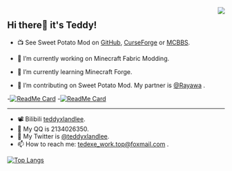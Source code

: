 <img align="right" src="https://github-readme-stats.vercel.app/api?username=teddyxlandlee&show_icons=true&theme=graywhite&count_private=true" /> 

## Hi there👋 it's Teddy! 

- :tv: See Sweet Potato Mod on [GitHub](https://github.com/Featurehouse/sweet_potato-release), [CurseForge](https://www.curseforge.com/minecraft/mc-mods/sweet-potato) or [MCBBS](https://www.mcbbs.net/thread-1132119-1-1.html).

- 🔭 I’m currently working on Minecraft Fabric Modding.
- 🌱 I’m currently learning Minecraft Forge.
- 👯 I’m contributing on Sweet Potato Mod. My partner is [@Rayawa](https://github.com/Rayawa) .

-[![ReadMe Card](https://github-readme-stats.vercel.app/api/pin/?username=Featurehouse&repo=sweet_potato-release&theme=graywhite)](https://github.com/Featurehouse/sweet_potato-release)
-[![ReadMe Card](https://github-readme-stats.vercel.app/api/pin/?username=Featurehouse&repo=sweet_potato-source&theme=graywhite)](https://github.com/Featurehouse/sweet_potato-source)

--------------------------------

- :film_projector: Bilibili [teddyxlandlee](https://space.bilibili.com/578744436).
- 💬 My QQ is 2134026350.
- 💬 My Twitter is [@teddyxlandlee](https://twitter.com/teddyxlandlee).
- 📫 How to reach me: tedexe_work.top@foxmail.com .



[![Top Langs](https://github-readme-stats.vercel.app/api/top-langs/?username=teddyxlandlee&layout=compact)](https://github.com/teddyxlandlee)
